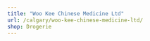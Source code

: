 ```yaml
---
title: "Woo Kee Chinese Medicine Ltd"
url: /calgary/woo-kee-chinese-medicine-ltd/
shop: Drogerie
---
```

